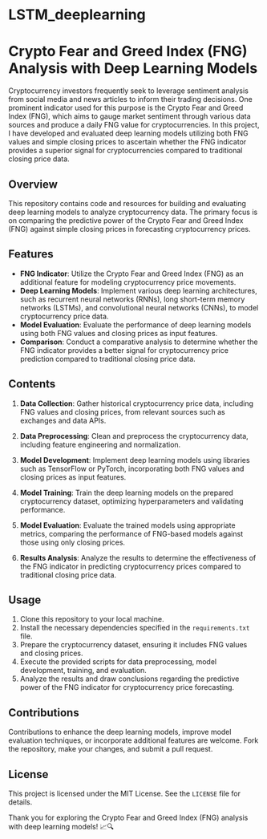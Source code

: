 # LSTM_deeplearning

# Crypto Fear and Greed Index (FNG) Analysis with Deep Learning Models

Cryptocurrency investors frequently seek to leverage sentiment analysis from social media and news articles to inform their trading decisions. One prominent indicator used for this purpose is the Crypto Fear and Greed Index (FNG), which aims to gauge market sentiment through various data sources and produce a daily FNG value for cryptocurrencies. In this project, I have developed and evaluated deep learning models utilizing both FNG values and simple closing prices to ascertain whether the FNG indicator provides a superior signal for cryptocurrencies compared to traditional closing price data.

## Overview

This repository contains code and resources for building and evaluating deep learning models to analyze cryptocurrency data. The primary focus is on comparing the predictive power of the Crypto Fear and Greed Index (FNG) against simple closing prices in forecasting cryptocurrency prices.

## Features

- **FNG Indicator**: Utilize the Crypto Fear and Greed Index (FNG) as an additional feature for modeling cryptocurrency price movements.
- **Deep Learning Models**: Implement various deep learning architectures, such as recurrent neural networks (RNNs), long short-term memory networks (LSTMs), and convolutional neural networks (CNNs), to model cryptocurrency price data.
- **Model Evaluation**: Evaluate the performance of deep learning models using both FNG values and closing prices as input features.
- **Comparison**: Conduct a comparative analysis to determine whether the FNG indicator provides a better signal for cryptocurrency price prediction compared to traditional closing price data.

## Contents

1. **Data Collection**: Gather historical cryptocurrency price data, including FNG values and closing prices, from relevant sources such as exchanges and data APIs.
   
2. **Data Preprocessing**: Clean and preprocess the cryptocurrency data, including feature engineering and normalization.

3. **Model Development**: Implement deep learning models using libraries such as TensorFlow or PyTorch, incorporating both FNG values and closing prices as input features.

4. **Model Training**: Train the deep learning models on the prepared cryptocurrency dataset, optimizing hyperparameters and validating performance.

5. **Model Evaluation**: Evaluate the trained models using appropriate metrics, comparing the performance of FNG-based models against those using only closing prices.

6. **Results Analysis**: Analyze the results to determine the effectiveness of the FNG indicator in predicting cryptocurrency prices compared to traditional closing price data.

## Usage

1. Clone this repository to your local machine.
2. Install the necessary dependencies specified in the `requirements.txt` file.
3. Prepare the cryptocurrency dataset, ensuring it includes FNG values and closing prices.
4. Execute the provided scripts for data preprocessing, model development, training, and evaluation.
5. Analyze the results and draw conclusions regarding the predictive power of the FNG indicator for cryptocurrency price forecasting.

## Contributions

Contributions to enhance the deep learning models, improve model evaluation techniques, or incorporate additional features are welcome. Fork the repository, make your changes, and submit a pull request.

## License

This project is licensed under the MIT License. See the `LICENSE` file for details.

Thank you for exploring the Crypto Fear and Greed Index (FNG) analysis with deep learning models! 📈🔍
